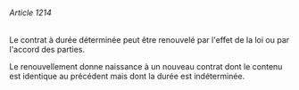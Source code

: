 ###### Article 1214

Le contrat à durée déterminée peut être renouvelé par l'effet de la loi ou par l'accord des parties.

Le renouvellement donne naissance à un nouveau contrat dont le contenu est identique au précédent mais dont la durée est indéterminée.

